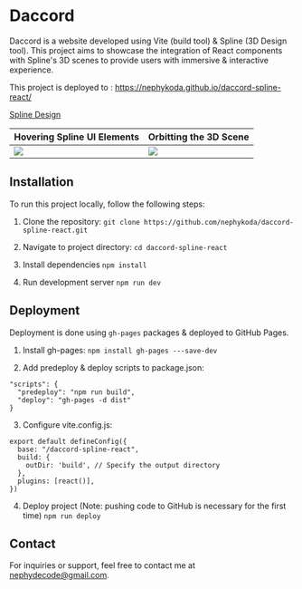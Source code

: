 # Daccord

Daccord is a website developed using Vite (build tool) & Spline (3D Design tool). This project aims to showcase the integration of React components with Spline's 3D scenes to provide users with immersive & interactive experience.

This project is deployed to : https://nephykoda.github.io/daccord-spline-react/

[Spline Design](https://my.spline.design/untitled-d85cd63a822dbe56b09c0ed25a9fcb0c/)

| Hovering Spline UI Elements                      | Orbitting the 3D Scene                           |
|--------------------------------------------------|--------------------------------------------------|
| ![](https://github.com/nephykoda/daccord-spline-react/blob/main/src/assets/daccord-hover.gif)| ![](https://github.com/nephykoda/daccord-spline-react/blob/main/src/assets/daccord-orbit.gif)|

## Installation

To run this project locally, follow the following steps:

1. Clone the repository:
```git clone https://github.com/nephykoda/daccord-spline-react.git```

2. Navigate to project directory:
```cd daccord-spline-react```

3. Install dependencies
```npm install```

4. Run development server
```npm run dev```

## Deployment

Deployment is done using `gh-pages` packages & deployed to GitHub Pages.

1. Install gh-pages:
```npm install gh-pages ---save-dev```

2. Add predeploy & deploy scripts to package.json:
```
"scripts": {
  "predeploy": "npm run build",
  "deploy": "gh-pages -d dist"
}
```

3. Configure vite.config.js:
```
export default defineConfig({
  base: "/daccord-spline-react",
  build: {
    outDir: 'build', // Specify the output directory
  },
  plugins: [react()],
})
```

4. Deploy project (Note: pushing code to GitHub is necessary for the first time)
```npm run deploy```

## Contact
For inquiries or support, feel free to contact me at nephydecode@gmail.com.